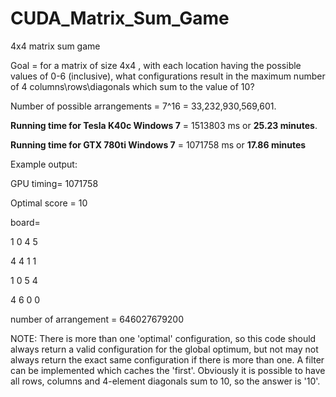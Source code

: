 CUDA_Matrix_Sum_Game
====================

4x4 matrix sum game


Goal = for a matrix of size 4x4 , with each location having the possible values of 0-6 (inclusive), what configurations result in the maximum number of 4 columns\rows\diagonals which sum to the value of 10?

Number of possible arrangements = 7^16 = 33,232,930,569,601.



__Running time for Tesla K40c Windows 7__ = 1513803 ms or __25.23 minutes__.

__Running time for GTX 780ti Windows 7__ = 1071758 ms or __17.86 minutes__

Example output:

GPU timing= 1071758

Optimal score = 10
 
board= 

1  0  4  5

4  4  1  1 

1  0  5  4 

4  6  0  0 

number of arrangement = 646027679200


NOTE: There is more than one 'optimal' configuration, so this code should always return a valid configuration for the global optimum, but not may not always return the exact same configuration if there is more than one. A filter can be implemented which caches the 'first'. Obviously it is possible to have all rows, columns and 4-element diagonals sum to 10, so the answer is '10'.

<script>
  (function(i,s,o,g,r,a,m){i['GoogleAnalyticsObject']=r;i[r]=i[r]||function(){
  (i[r].q=i[r].q||[]).push(arguments)},i[r].l=1*new Date();a=s.createElement(o),
  m=s.getElementsByTagName(o)[0];a.async=1;a.src=g;m.parentNode.insertBefore(a,m)
  })(window,document,'script','//www.google-analytics.com/analytics.js','ga');

  ga('create', 'UA-60172288-1', 'auto');
  ga('send', 'pageview');

</script>
